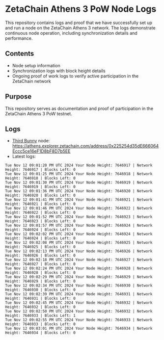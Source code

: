 # ZetaChain Athens 3 PoW Node Logs
This repository contains logs and proof that we have successfully set up and run a node on the ZetaChain Athens 3 network. The logs demonstrate continuous node operation, including synchronization details and performance.

## Contents
- Node setup information
- Synchronization logs with block height details
- Ongoing proof of work logs to verify active participation in the ZetaChain network

## Purpose
This repository serves as documentation and proof of participation in the ZetaChain Athens 3 PoW testnet.

## Logs

- [Third Bunny](https://thirdbunny.xyz/) node: https://athens.explorer.zetachain.com/address/0x225254d35dE666064Eccc5ce16eF1D8bF8D7b5EE
- Latest logs:
```
Tue Nov 12 09:01:20 PM UTC 2024 Your Node Height: 7646917 | Network Height: 7646917 | Blocks Left: 0
Tue Nov 12 09:01:25 PM UTC 2024 Your Node Height: 7646918 | Network Height: 7646918 | Blocks Left: 0
Tue Nov 12 09:01:30 PM UTC 2024 Your Node Height: 7646919 | Network Height: 7646919 | Blocks Left: 0
Tue Nov 12 09:01:36 PM UTC 2024 Your Node Height: 7646920 | Network Height: 7646920 | Blocks Left: 0
Tue Nov 12 09:01:41 PM UTC 2024 Your Node Height: 7646921 | Network Height: 7646921 | Blocks Left: 0
Tue Nov 12 09:01:46 PM UTC 2024 Your Node Height: 7646922 | Network Height: 7646922 | Blocks Left: 0
Tue Nov 12 09:01:52 PM UTC 2024 Your Node Height: 7646923 | Network Height: 7646923 | Blocks Left: 0
Tue Nov 12 09:01:57 PM UTC 2024 Your Node Height: 7646924 | Network Height: 7646924 | Blocks Left: 0
Tue Nov 12 09:02:02 PM UTC 2024 Your Node Height: 7646924 | Network Height: 7646924 | Blocks Left: 0
Tue Nov 12 09:02:08 PM UTC 2024 Your Node Height: 7646925 | Network Height: 7646925 | Blocks Left: 0
Tue Nov 12 09:02:13 PM UTC 2024 Your Node Height: 7646926 | Network Height: 7646926 | Blocks Left: 0
Tue Nov 12 09:02:18 PM UTC 2024 Your Node Height: 7646927 | Network Height: 7646927 | Blocks Left: 0
Tue Nov 12 09:02:24 PM UTC 2024 Your Node Height: 7646928 | Network Height: 7646928 | Blocks Left: 0
Tue Nov 12 09:02:29 PM UTC 2024 Your Node Height: 7646929 | Network Height: 7646929 | Blocks Left: 0
Tue Nov 12 09:02:34 PM UTC 2024 Your Node Height: 7646930 | Network Height: 7646930 | Blocks Left: 0
Tue Nov 12 09:02:39 PM UTC 2024 Your Node Height: 7646931 | Network Height: 7646931 | Blocks Left: 0
Tue Nov 12 09:02:45 PM UTC 2024 Your Node Height: 7646932 | Network Height: 7646932 | Blocks Left: 0
Tue Nov 12 09:02:50 PM UTC 2024 Your Node Height: 7646932 | Network Height: 7646933 | Blocks Left: 1
Tue Nov 12 09:02:55 PM UTC 2024 Your Node Height: 7646933 | Network Height: 7646933 | Blocks Left: 0
Tue Nov 12 09:03:01 PM UTC 2024 Your Node Height: 7646934 | Network Height: 7646934 | Blocks Left: 0
```
